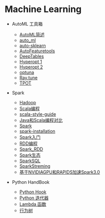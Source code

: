 # Machine Learning

- AutoML 工具箱
  - [AutoML简述](mlwiki/AutoML/AutoML简述.md)
  - [auto_ml](mlwiki/AutoML/auto_ml.md)
  - [auto-sklearn](mlwiki/AutoML/auto-sklearn.md)
  - [AutoFeaturetools](mlwiki/AutoML/AutoFeaturetools.md)
  - [DeepTables](mlwiki/AutoML/DeepTables.md)
  - [Hyperopt 1](mlwiki/AutoML/hyperopt_1.md)
  - [Hyperopt 2](mlwiki/AutoML/hyperopt_2.md)
  - [optuna](mlwiki/AutoML/optuna.md)
  - [Ray.tune](mlwiki/AutoML/Ray.tune.md)
  - [TPOT](mlwiki/AutoML/TPOT.md)

- Spark
  - [Hadoop](mlwiki/Spark/Hadoop.md)
  - [Scala编程](mlwiki/Spark/Scala编程.md)
  - [scala-style-guide](mlwiki/Spark/scala-style-guide.md)
  - [Java和Scala编程对比](mlwiki/Spark/Java和Scala编程对比.md)
  - [Spark](mlwiki/Spark/Spark.md)
  - [spark-installation](mlwiki/Spark/spark-installation.md)
  - [Spark入门](mlwiki/Spark/Spark入门.md)
  - [RDD编程](mlwiki/Spark/RDD编程.md)
  - [Spark_RDD](mlwiki/Spark/Spark_RDD.md)
  - [Spark生态](mlwiki/Spark/Spark生态.md)
  - [SparkSQL](mlwiki/Spark/SparkSQL.md)
  - [SparkStreming](mlwiki/Spark/SparkStreming.md)
  - [基于NVIDIAGPU和RAPIDS加速Spark3.0](mlwiki/Spark/基于NVIDIAGPU和RAPIDS加速Spark3.0.md)

- Python HandBook
  - [Python Hook](mlwiki/python/How-to-use-hook-in-python.md)
  - [Python 迭代器](mlwiki/python/itertools.md)
  - [Lambda 函数](mlwiki/python/Lambda函数.md)
  - [行为树](mlwiki/python/behavior_tree.md)
